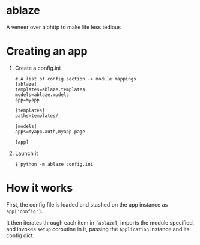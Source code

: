# ablaze
A veneer over aiohttp to make life less tedious


# Creating an app

1. Create a config.ini
   ```
   # A list of config section -> module mappings
   [ablaze]
   templates=ablaze.templates
   models=ablaze.models
   app=myapp

   [templates]
   paths=templates/

   [models]
   apps=myapp.auth,myapp.page

   [app]
   ```

2. Launch it

   ```
   $ python -m ablaze config.ini
   ```

# How it works

First, the config file is loaded and stashed on the app instance as
`app['config']`.

It then iterates through each item in `[ablaze]`, imports the module specified,
and invokes ``setup`` coroutine in it, passing the ``Application`` instance and
its config dict.
